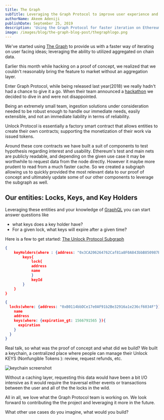 ```yaml
---
title: The Graph
subTitle: Leveraging the Graph Protocol to improve user experience and rapidly iterate on ideas
authorName: Akeem Adeniji
publishDate: September 25, 2019
description: 'Using the Graph Protocol for faster iteration on Ethereum based products'
image: /images/blog/the-graph-blog-post/thegraphlogo.png
---
```


We've started using [The Graph](https://thegraph.com/) to provide us with a faster way of iterating on user facing ideas; leveraging the ability to utilized aggregated on chain data.

Earlier this month while hacking on a proof of concept, we realized that we couldn't reasonably bring the feature to market without an aggregation layer.

Enter Graph Protocol, while being released last year(2018) we really hadn't had a chance to give it a go. When their team announced a [hackathon](https://thegraph.com/hackathon) we decided to dive in and were not disappointed.

Being an extremely small team, ingestion solutions under consideration needed to be robust enough to handle our immediate needs, easily extensible, and not an immediate liability in terms of reliability.

Unlock Protocol is essentially a factory smart contract that allows entities to create their own contracts; supporting the monetization of their work via issued tokens.

Around these core contracts we have built a suit of components to test hypothesis regarding interest and usability. Ethereum's test and main nets are publicly readable, and depending on the given use case it may be worthwhile to request data from the node directly. However it maybe more prudent to read from a much faster cache. So we created a subgraph allowing us to quickly provided the most relevant data to our proof of concept and ultimately update some of our other components to leverage the subgraph as well.

## Our entities: Locks, Keys, and Key Holders
Leveraging these entities and your knowledge of [GraphQL](https://graphql.org/) you can start answer questions like

- what keys does a key holder have?
- For a given lock, what keys will expire after a given time?

Here is a few to get started:
[The Unlock Protocol Subgraph](https://thegraph.com/explorer/subgraph/unlock-protocol/unlock)

```json
{
    keyHolders(where : {address: "0x3CA206264762Caf81a8F0A843bbB850987B41e16"}){
        keys{
            lock{
            address
            name
            }
            keyId
        }
    }
}

```

```json
{
  locks(where: {address: "0xB0114bbDCe17e0AF91b2Be32916a1e236cf6034F"}){
    name
    address
    keys(where: {expiration_gt: 1566791565 }){
      expiration
    }
  }
}
```

Real talk, so what was the proof of concept and what did we build? We built a keychain, a centralized place where people can manage their Unlock KEYS (Nonfungible Tokens ): review, request refunds, etc.

![keychain screenshot](/images/blog/the-graph-blog-post/screenshot.png)

Without a caching layer, requesting this data would have been a bit I/O intensive as it would require the traversal either events or transactions between the user and all of the the locks in the wild.

All in all, we love what the Graph Protocol team is working on. We look forward to contributing the the project and leveraging it more in the future.

What other use cases do you imagine, what would you build?
